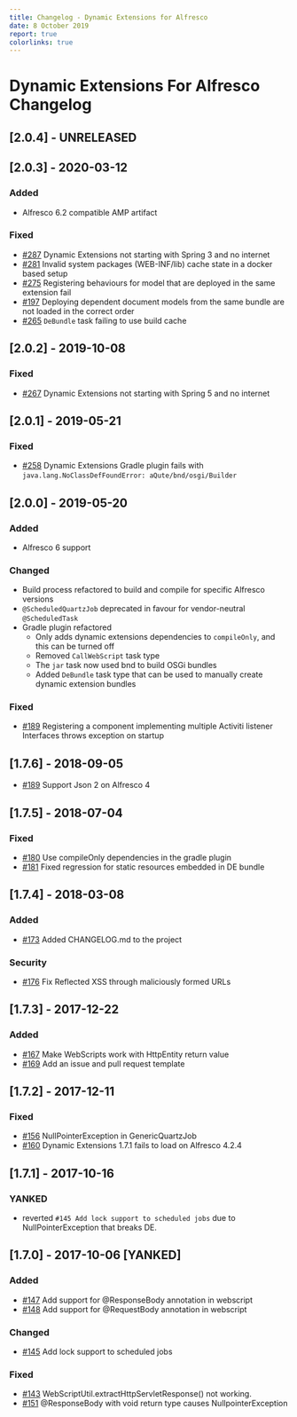```yaml
---
title: Changelog - Dynamic Extensions for Alfresco
date: 8 October 2019
report: true
colorlinks: true
---
```

<!--
Changelog for DE

See http://keepachangelog.com/en as reference
Version template:

## [X.X.X] - yyyy-MM-dd
### Added (for new features)
### Changed (for changes in existing functionality)
### Deprecated (for soon-to-be removed features)
### Removed (for now removed features)
### Fixed (for any bug fixes)
### Security (in case of vulnerabilities)
### YANKED (for reverted functionality in)
 -->
# Dynamic Extensions For Alfresco Changelog

## [2.0.4] - UNRELEASED


## [2.0.3] - 2020-03-12
### Added
* Alfresco 6.2 compatible AMP artifact

### Fixed
* [#287](https://github.com/xenit-eu/dynamic-extensions-for-alfresco/issues/287) Dynamic Extensions not starting with Spring 3 and no internet
* [#281](https://github.com/xenit-eu/dynamic-extensions-for-alfresco/issues/281) Invalid system packages (WEB-INF/lib) cache state in a docker based setup
* [#275](https://github.com/xenit-eu/dynamic-extensions-for-alfresco/issues/275) Registering behaviours for model that are deployed in the same extension fail
* [#197](https://github.com/xenit-eu/dynamic-extensions-for-alfresco/issues/197) Deploying dependent document models from the same bundle are not loaded in the correct order
* [#265](https://github.com/xenit-eu/dynamic-extensions-for-alfresco/issues/265) `DeBundle` task failing to use build cache

## [2.0.2] - 2019-10-08
### Fixed
 * [#267](https://github.com/xenit-eu/dynamic-extensions-for-alfresco/issues/267) Dynamic Extensions not starting with Spring 5 and no internet

## [2.0.1] - 2019-05-21
### Fixed
 * [#258](https://github.com/xenit-eu/dynamic-extensions-for-alfresco/issues/258) Dynamic Extensions Gradle plugin fails with `java.lang.NoClassDefFoundError: aQute/bnd/osgi/Builder`

## [2.0.0] - 2019-05-20
### Added
* Alfresco 6 support

### Changed
* Build process refactored to build and compile for specific Alfresco versions
* `@ScheduledQuartzJob` deprecated in favour for vendor-neutral `@ScheduledTask`
* Gradle plugin refactored
  * Only adds dynamic extensions dependencies to `compileOnly`, and this can be turned off
  * Removed `CallWebScript` task type
  * The `jar` task now used bnd to build OSGi bundles
  * Added `DeBundle` task type that can be used to manually create dynamic extension bundles

### Fixed
* [#189](https://github.com/xenit-eu/dynamic-extensions-for-alfresco/issues/189)
Registering a component implementing multiple Activiti listener Interfaces throws exception on startup

## [1.7.6] - 2018-09-05
* [#189](https://github.com/xenit-eu/dynamic-extensions-for-alfresco/issues/189) Support Json 2 on Alfresco 4

## [1.7.5] - 2018-07-04
### Fixed
* [#180](https://github.com/xenit-eu/dynamic-extensions-for-alfresco/issues/180) Use compileOnly dependencies in the gradle plugin
* [#181](https://github.com/xenit-eu/dynamic-extensions-for-alfresco/issues/181) Fixed regression for static resources embedded in DE bundle

## [1.7.4] - 2018-03-08
### Added
* [#173](https://github.com/xenit-eu/dynamic-extensions-for-alfresco/issue/173) Added CHANGELOG.md to the project

### Security
* [#176](https://github.com/xenit-eu/dynamic-extensions-for-alfresco/pull/176) Fix Reflected XSS through maliciously formed URLs

## [1.7.3] - 2017-12-22
### Added
* [#167](https://github.com/xenit-eu/dynamic-extensions-for-alfresco/issues/167) Make WebScripts work with HttpEntity return value
* [#169](https://github.com/xenit-eu/dynamic-extensions-for-alfresco/issues/169) Add an issue and pull request template


## [1.7.2] - 2017-12-11
### Fixed
* [#156](https://github.com/xenit-eu/dynamic-extensions-for-alfresco/issues/156) NullPointerException in GenericQuartzJob
* [#160](https://github.com/xenit-eu/dynamic-extensions-for-alfresco/issues/160) Dynamic Extensions 1.7.1 fails to load on Alfresco 4.2.4


## [1.7.1] - 2017-10-16
### YANKED
* reverted `#145 Add lock support to scheduled jobs` due to NullPointerException that breaks DE.


## [1.7.0] - 2017-10-06 [YANKED]
### Added
* [#147](https://github.com/xenit-eu/dynamic-extensions-for-alfresco/issues/147) Add support for @ResponseBody annotation in webscript
* [#148](https://github.com/xenit-eu/dynamic-extensions-for-alfresco/issues/148) Add support for @RequestBody annotation in webscript

### Changed
* [#145](https://github.com/xenit-eu/dynamic-extensions-for-alfresco/pull/145) Add lock support to scheduled jobs

### Fixed
* [#143](https://github.com/xenit-eu/dynamic-extensions-for-alfresco/issues/143) WebScriptUtil.extractHttpServletResponse() not working.
* [#151](https://github.com/xenit-eu/dynamic-extensions-for-alfresco/issues/151) @ResponseBody with void return type causes NullpointerException


